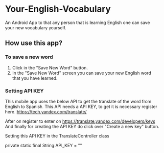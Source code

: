 # Your-English-Vocabulary
An Android App to that any person that is learning English one can save your new vocabulary yourself.

## How use this app?

### To save a new word
1. Click in the "Save New Word" button.
2. In the "Save New Word" screen you can save your new English word that you have learned.

### Setting API KEY
This mobile app uses the below API to get the translate of the word from English to Spanish.
This API needs a API KEY, to get it is necessary register here.
https://tech.yandex.com/translate/

After on register to enter on https://translate.yandex.com/developers/keys
And finally for creating the API KEY do click over "Create a new key" button.

Setting this API KEY in the TranslateController class

private static final String API_KEY = ""
